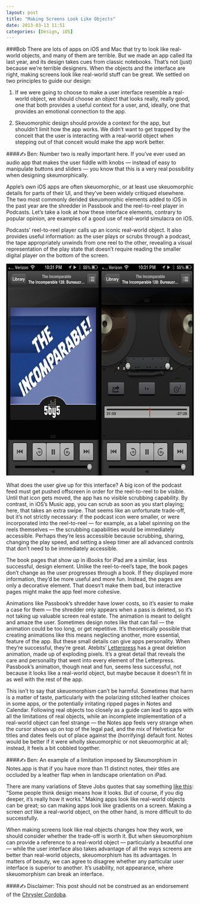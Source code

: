 ```yaml
---
layout: post
title: "Making Screens Look Like Objects"
date: 2013-03-13 11:51
categories: [Design, iOS]
---
```

###Bob
There are lots of apps on iOS and Mac that try to look like real-world objects, and many of them are terrible. But we made an app called Ita last year, and its design takes cues from classic notebooks. That’s not (just) because we’re terrible designers. When the objects and the interface are right, making screens look like real-world stuff can be great. We settled on two principles to guide our design:

1. If we were going to choose to make a user interface resemble a real-world object, we should choose an object that looks really, really good, one that both provides a useful context for a user, and, ideally, one that provides an emotional connection to the app.

2. Skeuomorphic design should provide a context for the app, but shouldn’t limit how the app works. We didn’t want to get trapped by the conceit that the user is interacting with a real-world object when stepping out of that conceit would make the app work better.

####&#9997; Ben: Number two is really important here. If you’ve ever used an audio app that makes the user fiddle with knobs — instead of easy to manipulate buttons and sliders — you know that this is a very real possibility when designing skeumorphically.

Apple’s own iOS apps are often skeuomorphic, or at least use skeuomorphic details for parts of their UI, and they’ve been widely critiqued elsewhere. The two most commonly derided skeuomorphic elements added to iOS in the past year are the shredder in Passbook and the reel-to-reel player in Podcasts. Let’s take a look at how these interface elements, contrary to popular opinion, are examples of a good use of real-world simulacra on iOS.

Podcasts’ reel-to-reel player calls up an iconic real-world object. It also provides useful information: as the user plays or scrubs through a podcast, the tape appropriately unwinds from one reel to the other, revealing a visual representation of the play state that doesn’t require reading the smaller digital player on the bottom of the screen.

<img src="/blog/images/podcasts-icon-and-controls.jpg" width="660" height="568" />

What does the user give up for this interface? A big icon of the podcast feed must get pushed offscreen in order for the reel-to-reel to be visible. Until that icon gets moved, the app has no visible scrubbing capability. By contrast, in iOS’s Music app, you can scrub as soon as you start playing; here, that takes an extra swipe. That seems like an unfortunate trade-off, but it’s not strictly necessary: if the podcast icon were smaller, or were incorporated into the reel-to-reel — for example, as a label spinning on the reels themselves — the scrubbing capabilities would be immediately accessible. Perhaps they’re less accessible because scrubbing, sharing, changing the play speed, and setting a sleep timer are all advanced controls that don’t need to be immediately accessible.

The book pages that show up in iBooks for iPad are a similar, less successful, design element. Unlike the reel-to-reel’s tape, the book pages don’t change as the user progresses through a book. If they displayed more information, they’d be more useful and more fun. Instead, the pages are only a decorative element. That doesn’t make them bad, but interactive pages might make the app feel more cohesive.

Animations like Passbook’s shredder have lower costs, so it’s easier to make a case for them — the shredder only appears when a pass is deleted, so it’s not taking up valuable screen real estate. The animation is meant to delight and amaze the user. Sometimes design notes like that can fail — the animation could be too long, or get repetitive. It’s theoretically possible that creating animations like this means neglecting another, more essential, feature of the app. But these small details can give apps personality. When they’re successful, they’re great. Atebits’ [Letterpress](http://www.atebits.com/letterpress/) has a great deletion animation, made up of exploding pixels. It’s a great detail that reveals the care and personality that went into every element of the Letterpress. Passbook’s animation, though neat and fun, seems less successful, not because it looks like a real-world object, but maybe because it doesn’t fit in as well with the rest of the app.

This isn’t to say that skeuomorphism can’t be harmful. Sometimes that harm is a matter of taste, particularly with the polarizing stitched leather choices in some apps, or the potentially irritating ripped pages in Notes and Calendar. Following real objects too closely as a guide can lead to apps with all the limitations of real objects, while an incomplete implementation of a real-world object can feel strange — the Notes app feels very strange when the cursor shows up on top of the legal pad, and the mix of Helvetica for titles and dates feels out of place against the (horrifying) default font. Notes would be better if it were wholly skeuomorphic or not skeuomorphic at all; instead, it feels a bit cobbled together.

####&#9997; Ben: An example of a limitation imposed by Skeumorphism in Notes.app is that if you have more than 11 distinct notes, their titles are occluded by a leather flap when in landscape orientation on iPad.

There are many variations of Steve Jobs quotes that say something [like this](http://blogs.wsj.com/digits/2011/08/24/steve-jobss-best-quotes/): “Some people think design means how it looks. But of course, if you dig deeper, it’s really how it works.” Making apps look like real-world objects can be great; so can making apps look like gradients on a screen. Making a screen *act* like a real-world object, on the other hand, is more difficult to do successfully.

When making screens look like real objects changes how they work, we should consider whether the trade-off is worth it. But when skeuomorphism can provide a reference to a real-world object — particularly a beautiful one — while the user interface also takes advantage of all the ways screens are better than real-world objects, skeuomorphism has its advantages. In matters of beauty, we can agree to disagree whether any particular user interface is superior to another. It’s usability, not appearance, where skeuomorphism can break an interface.

####&#9997; Disclaimer: This post should not be construed as an endorsement of the [Chrysler Cordoba](/blog/images/cordoba.jpg).